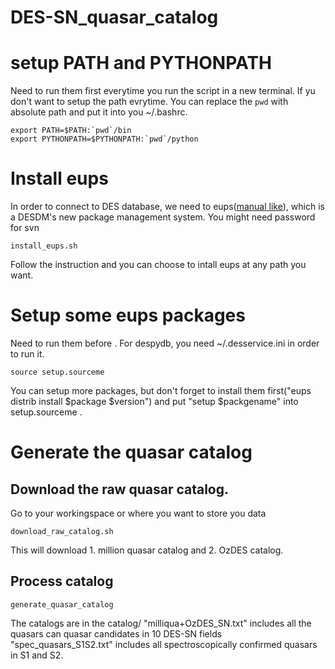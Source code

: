 # DES-SN_quasar_catalog

# setup PATH and PYTHONPATH

Need to run them first everytime you run the script in a new terminal. If yu don't want to setup the path evrytime. You can replace the `pwd` with absolute path and put it into you ~/.bashrc.
```
export PATH=$PATH:`pwd`/bin
export PYTHONPATH=$PYTHONPATH:`pwd`/python
```


# Install eups 

In order to connect to DES database, we need to eups([manual like](https://opensource.ncsa.illinois.edu/confluence/display/DESDM/EUPS+User%27s+Guide)), which is a DESDM's new package management system.
You might need password for svn

```
install_eups.sh
```

Follow the instruction and you can choose to intall eups at any path you want.


# Setup some eups packages

Need to run them before .
For despydb, you need ~/.desservice.ini in order to run it.

```
source setup.sourceme
```

You can setup more packages, but don't forget to install them first("eups distrib install $package $version") and put "setup $packgename" into setup.sourceme .
# Generate the quasar catalog 

## Download the raw quasar catalog.

Go to your workingspace or where you want to store you data 

```
download_raw_catalog.sh
```

This will download 1. million quasar catalog and  2. OzDES catalog.

## Process catalog

```
generate_quasar_catalog
```

The catalogs are in the catalog/ 
"milliqua+OzDES_SN.txt" includes all the quasars can quasar candidates in 10 DES-SN fields
"spec_quasars_S1S2.txt" includes all spectroscopically confirmed quasars in S1 and S2.




